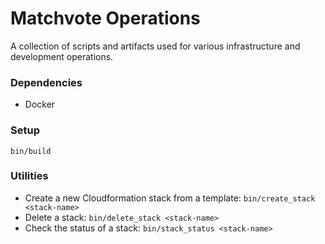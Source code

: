 # Matchvote Operations
A collection of scripts and artifacts used for various infrastructure and development operations.  

### Dependencies
* Docker

### Setup
    bin/build

### Utilities
* Create a new Cloudformation stack from a template: `bin/create_stack <stack-name>`
* Delete a stack: `bin/delete_stack <stack-name>`
* Check the status of a stack: `bin/stack_status <stack-name>`
